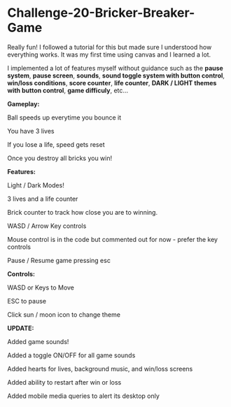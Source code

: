 # Challenge-20-Bricker-Breaker-Game
Really fun! I followed a tutorial for this but made sure I understood how everything works. It was my first time using canvas and I learned a lot.

I implemented a lot of features myself without guidance such as the **pause system**, **pause screen**, **sounds**, **sound toggle system with button control**, **win/loss conditions**, **score counter**, **life counter**, **DARK / LIGHT themes with button control**, **game difficuly**, etc...

**Gameplay:**

Ball speeds up everytime you bounce it

You have 3 lives

If you lose a life, speed gets reset

Once you destroy all bricks you win!

**Features:**

Light / Dark Modes!

3 lives and a life counter

Brick counter to track how close you are to winning.

WASD / Arrow Key controls

Mouse control is in the code but commented out for now - prefer the key controls

Pause / Resume game pressing esc

**Controls:**

WASD or Keys to Move

ESC to pause

Click sun / moon icon to change theme

**UPDATE:**

Added game sounds!

Added a toggle ON/OFF for all game sounds

Added hearts for lives, background music, and win/loss screens

Added ability to restart after win or loss

Added mobile media queries to alert its desktop only


